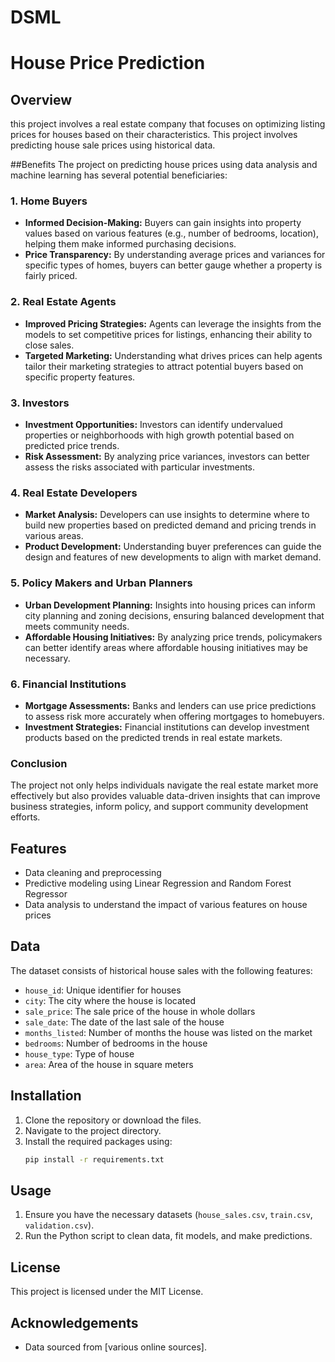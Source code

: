 # DSML

# House Price Prediction

## Overview
this project involves a real estate company that focuses on optimizing listing prices for houses based on their characteristics. This project involves predicting house sale prices using historical data.

##Benefits
The project on predicting house prices using data analysis and machine learning has several potential beneficiaries:

### 1. **Home Buyers**
   - **Informed Decision-Making:** Buyers can gain insights into property values based on various features (e.g., number of bedrooms, location), helping them make informed purchasing decisions.
   - **Price Transparency:** By understanding average prices and variances for specific types of homes, buyers can better gauge whether a property is fairly priced.

### 2. **Real Estate Agents**
   - **Improved Pricing Strategies:** Agents can leverage the insights from the models to set competitive prices for listings, enhancing their ability to close sales.
   - **Targeted Marketing:** Understanding what drives prices can help agents tailor their marketing strategies to attract potential buyers based on specific property features.

### 3. **Investors**
   - **Investment Opportunities:** Investors can identify undervalued properties or neighborhoods with high growth potential based on predicted price trends.
   - **Risk Assessment:** By analyzing price variances, investors can better assess the risks associated with particular investments.

### 4. **Real Estate Developers**
   - **Market Analysis:** Developers can use insights to determine where to build new properties based on predicted demand and pricing trends in various areas.
   - **Product Development:** Understanding buyer preferences can guide the design and features of new developments to align with market demand.

### 5. **Policy Makers and Urban Planners**
   - **Urban Development Planning:** Insights into housing prices can inform city planning and zoning decisions, ensuring balanced development that meets community needs.
   - **Affordable Housing Initiatives:** By analyzing price trends, policymakers can better identify areas where affordable housing initiatives may be necessary.

### 6. **Financial Institutions**
   - **Mortgage Assessments:** Banks and lenders can use price predictions to assess risk more accurately when offering mortgages to homebuyers.
   - **Investment Strategies:** Financial institutions can develop investment products based on the predicted trends in real estate markets.

### Conclusion
The project not only helps individuals navigate the real estate market more effectively but also provides valuable data-driven insights that can improve business strategies, inform policy, and support community development efforts.

## Features
- Data cleaning and preprocessing
- Predictive modeling using Linear Regression and Random Forest Regressor
- Data analysis to understand the impact of various features on house prices

## Data
The dataset consists of historical house sales with the following features:
- `house_id`: Unique identifier for houses
- `city`: The city where the house is located
- `sale_price`: The sale price of the house in whole dollars
- `sale_date`: The date of the last sale of the house
- `months_listed`: Number of months the house was listed on the market
- `bedrooms`: Number of bedrooms in the house
- `house_type`: Type of house 
- `area`: Area of the house in square meters

## Installation
1. Clone the repository or download the files.
2. Navigate to the project directory.
3. Install the required packages using:
   ```bash
   pip install -r requirements.txt
   ```

## Usage
1. Ensure you have the necessary datasets (`house_sales.csv`, `train.csv`, `validation.csv`).
2. Run the Python script to clean data, fit models, and make predictions.

## License
This project is licensed under the MIT License.

## Acknowledgements
- Data sourced from [various online sources].
